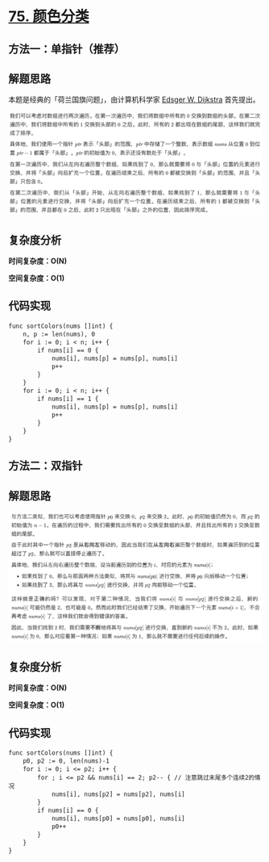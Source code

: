# [75. 颜色分类](https://leetcode-cn.com/problems/sort-colors/)

## 方法一：单指针（推荐）

## 解题思路

本题是经典的「荷兰国旗问题」，由计算机科学家 [Edsger W. Dijkstra](https://baike.baidu.com/item/艾兹格·迪科斯彻) 首先提出。

![B5943724-14A5-4559-A0A9-356F1AC3686E](images/B5943724-14A5-4559-A0A9-356F1AC3686E.png)

## 复杂度分析

**时间复杂度：O(N)**

**空间复杂度：O(1)** 

## 代码实现

```golang
func sortColors(nums []int) {
	n, p := len(nums), 0
	for i := 0; i < n; i++ {
		if nums[i] == 0 {
			nums[i], nums[p] = nums[p], nums[i]
			p++
		}
	}
	for i := 0; i < n; i++ {
		if nums[i] == 1 {
			nums[i], nums[p] = nums[p], nums[i]
			p++
		}
	}
}
```

## 方法二：双指针

## 解题思路

![C2A7192A-45F0-4465-A303-AA1751D94827](images/C2A7192A-45F0-4465-A303-AA1751D94827.png)

## 复杂度分析

**时间复杂度：O(N)**

**空间复杂度：O(1)** 

## 代码实现

```golang
func sortColors(nums []int) {
	p0, p2 := 0, len(nums)-1
	for i := 0; i <= p2; i++ {
		for ; i <= p2 && nums[i] == 2; p2-- { // 注意跳过末尾多个连续2的情况
			nums[i], nums[p2] = nums[p2], nums[i]
		}
		if nums[i] == 0 {
			nums[i], nums[p0] = nums[p0], nums[i]
			p0++
		}
	}
}
```

